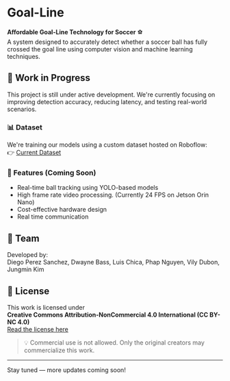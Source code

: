 # Goal-Line

**Affordable Goal-Line Technology for Soccer** ⚽  
A system designed to accurately detect whether a soccer ball has fully crossed the goal line using computer vision and machine learning techniques.

## 🚧 Work in Progress
This project is still under active development. We're currently focusing on improving detection accuracy, reducing latency, and testing real-world scenarios.

### 📊 Dataset
We're training our models using a custom dataset hosted on Roboflow:  
👉 [Current Dataset](https://app.roboflow.com/goalline/)

### 📌 Features (Coming Soon)
- Real-time ball tracking using YOLO-based models
- High frame rate video processing. (Currently 24 FPS on Jetson Orin Nano)
- Cost-effective hardware design
- Real time communication 

## 🧠 Team
Developed by:  
Diego Perez Sanchez, Dwayne Bass, Luis Chica, Phap Nguyen, Vily Dubon, Jungmin Kim

## 📄 License
This work is licensed under  
**Creative Commons Attribution-NonCommercial 4.0 International (CC BY-NC 4.0)**  
[Read the license here](https://creativecommons.org/licenses/by-nc/4.0/)

> 💡 Commercial use is not allowed. Only the original creators may commercialize this work.

---

Stay tuned — more updates coming soon!
